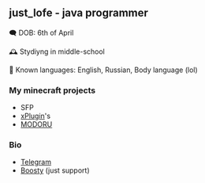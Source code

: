 ## just_lofe - java programmer

🗨️ DOB: 6th of April

🕰️ Stydiyng in middle-school

📖 Known languages: English, Russian, Body language (lol)

### My minecraft projects
- SFP
- [xPlugin](https://github.com/xPlugin)'s
- [MODORU](https://discord.modoru.space)

### Bio
- [Telegram](https://t.me/just_lofe)
- [Boosty](https://boosty.to/just_lofe) (just support)
